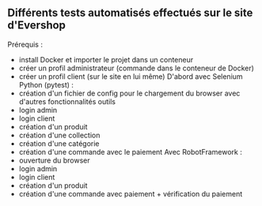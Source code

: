 ## Différents tests automatisés effectués sur le site d'Evershop
Prérequis :
  - install Docker et importer le projet dans un conteneur
  - créer un profil administrateur (commande dans le conteneur de Docker)
  - créer un profil client (sur le site en lui même)
D'abord avec Selenium Python (pytest) :
  - création d'un fichier de config pour le chargement du browser avec d'autres fonctionnalités outils
  - login admin
  - login client
  - création d'un produit
  - création d'une collection
  - création d'une catégorie
  - création d'une commande avec le paiement
Avec RobotFramework :
  - ouverture du browser
  - login admin
  - login client
  - création d'un produit
  - création d'une commande avec paiement + vérification du paiement
  
